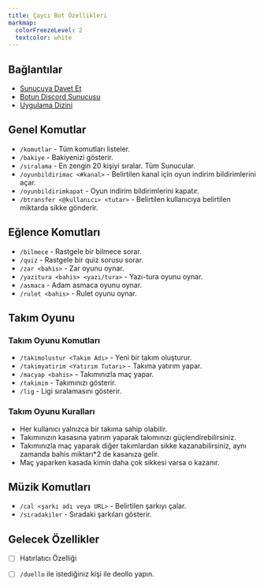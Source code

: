 ```yaml
---
title: Çaycı Bot Özellikleri
markmap:
  colorFreezeLevel: 2
  textcolor: white
---
```


## Bağlantılar
- [Sunucuya Davet Et](https://discord.com/oauth2/authorize?client_id=1239246553860800614)
- [Botun Discord Sunucusu](https://discord.gg/Ss7kD433Jp)
- [Uygulama Dizini](https://discord.com/application-directory/1239246553860800614)


## Genel Komutlar
- `/komutlar` - Tüm komutları listeler.
- `/bakiye` - Bakiyenizi gösterir.
- `/siralama` - En zengin 20 kişiyi sıralar. Tüm Sunucular.
- `/oyunbildirimac <#kanal>` - Belirtilen kanal için oyun indirim bildirimlerini açar.
- `/oyunbildirimkapat` - Oyun indirim bildirimlerini kapatır.
- `/btransfer <@kullanıcı> <tutar>` - Belirtilen kullanıcıya belirtilen miktarda sikke gönderir.

## Eğlence Komutları
- `/bilmece` - Rastgele bir bilmece sorar.
- `/quiz` - Rastgele bir quiz sorusu sorar.
- `/zar <bahis>` - Zar oyunu oynar.
- `/yazitura <bahis> <yazı/tura>` - Yazı-tura oyunu oynar.
- `/asmaca` - Adam asmaca oyunu oynar.
- `/rulet <bahis>` - Rulet oyunu oynar.

## Takım Oyunu
### Takım Oyunu Komutları
- `/takimolustur <Takım Adı>` - Yeni bir takım oluşturur.
- `/takimyatirim <Yatırım Tutarı>` - Takıma yatırım yapar.
- `/macyap <bahis>` - Takımınızla maç yapar.
- `/takimim` - Takımınızı gösterir.
- `/lig` - Ligi sıralamasını gösterir.

### Takım Oyunu Kuralları
- Her kullanıcı yalnızca bir takıma sahip olabilir.
- Takımınızın kasasına yatırım yaparak takımınızı güçlendirebilirsiniz.
- Takımınızla maç yaparak diğer takımlardan sikke kazanabilirsiniz, aynı zamanda bahis miktarı*2 de kasanıza gelir.
- Maç yaparken kasada kimin daha çok sikkesi varsa o kazanır.

## Müzik Komutları
- `/cal <şarkı adı veya URL>` - Belirtilen şarkıyı çalar.
- `/siradakiler` - Sıradaki şarkıları gösterir.

## Gelecek Özellikler
- [ ] Hatırlatıcı Özelliği
- [ ] `/duello` ile istediğiniz kişi ile deollo yapın.

